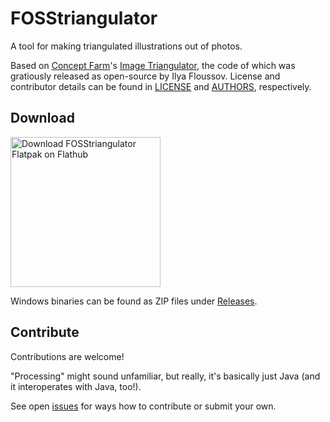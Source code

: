 # FOSStriangulator

A tool for making triangulated illustrations out of photos.

Based on [Concept Farm](https://www.conceptfarm.ca/)'s [Image Triangulator](https://www.conceptfarm.ca/our-work/#image-triangulator), the code of which was gratiously released as open-source by Ilya Floussov. License and contributor details can be found in [LICENSE](https://github.com/FOSStriangulator/FOSStriangulator/blob/master/LICENSE.md) and [AUTHORS](https://github.com/FOSStriangulator/FOSStriangulator/blob/master/AUTHORS), respectively.

## Download

[<img src="https://www.flathub.org/assets/badges/flathub-badge-en.png" alt="Download FOSStriangulator Flatpak on Flathub" width="240">](https://flathub.org/apps/details/org.enjoyingfoss.FOSStriangulator)

Windows binaries can be found as ZIP files under [Releases](https://github.com/FOSStriangulator/FOSStriangulator/releases).

## Contribute

Contributions are welcome!

"Processing" might sound unfamiliar, but really, it's basically just Java (and it interoperates with Java, too!).

See open [issues](https://github.com/FOSStriangulator/FOSStriangulator/issues) for ways how to contribute or submit your own.
